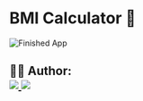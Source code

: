 


# BMI Calculator 💪




![Finished App](https://github.com/londonappbrewery/Images/blob/master/bmi-calc-demo.gif)

<h2 id="author">
    👨‍💻 Author:
    <div>
        <a href="https://github.com/sumitsingh159" margin="10px">
            <img src="https://img.shields.io/badge/GitHub-Sumit Singh-6f42c1?logo=github"/>
        </a>
        <a alt="Sumit Singh" href="https://www.linkedin.com/in/sumit-singh-18988b1b3/">
            <img src="https://img.shields.io/badge/LinkedIn-Sumit%20Singh-blue?logo=linkedin"/>
        </a>
    </div>
</h2>


